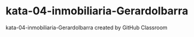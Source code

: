 # kata-04-inmobiliaria-GerardoIbarra
kata-04-inmobiliaria-GerardoIbarra created by GitHub Classroom
